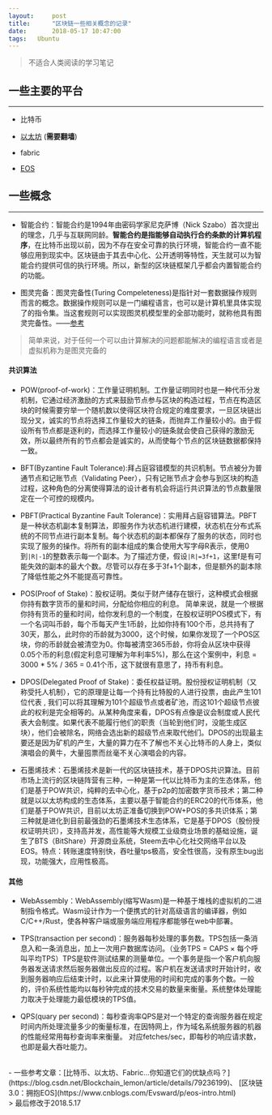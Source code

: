 ```yaml
---
layout:     post
title:      "区块链一些相关概念的记录"
date:       2018-05-17 10:47:00
tags:   Ubuntu
---
```


> 不适合人类阅读的学习笔记

## 一些主要的平台
---

- 比特币

- [以太坊](https://ethereum.org/) (**需要翻墙**)

- fabric

- [EOS](https://eos.io/)

## 一些概念
---

- 智能合约：智能合约是1994年由密码学家尼克萨博（Nick Szabo）首次提出的理念，几乎与互联网同龄。**智能合约是指能够自动执行合约条款的计算机程序**，在比特币出现以前，因为不存在安全可靠的执行环境，智能合约一直不能够应用到现实中。区块链由于其去中心化、公开透明等特性，天生就可以为智能合约提供可信的执行环境。所以，新型的区块链框架几乎都会内置智能合约的功能。

- 图灵完备：图灵完备性(Turing Compeleteness)是指针对一套数据操作规则而言的概念。数据操作规则可以是一门编程语言，也可以是计算机里具体实现了的指令集。当这套规则可以实现图灵机模型里的全部功能时，就称他具有图灵完备性。——[参考](https://www.zhihu.com/question/20115374)

> 简单来说，对于任何一个可以由计算解决的问题都能解决的编程语言或者是虚拟机称为是图灵完备的

#### 共识算法

- POW(proof-of-work)：工作量证明机制。工作量证明同时也是一种代币分发机制，它通过经济激励的方式来鼓励节点参与区块的构造过程，节点在构造区块的时候需要穷举一个随机数以使得区块符合规定的难度要求，一旦区块链出现分叉，诚实的节点将选择工作量较大的链条，而抛弃工作量较小的。由于假设所有节点都是逐利的，而选择工作量较小的链条就会使自己获得的激励无效，所以最终所有的节点都会是诚实的，从而使每个节点的区块链数据都保持一致。

- BFT(Byzantine Fault Tolerance):拜占庭容错模型的共识机制。节点被分为普通节点和记账节点（Validating Peer），只有记账节点才会参与到区块的构造过程，这种角色的分离使得算法的设计者有机会将运行共识算法的节点数量限定在一个可控的规模内。

- PBFT(Practical Byzantine Fault Tolerance)：实用拜占庭容错算法。PBFT是一种状态机副本复制算法，即服务作为状态机进行建模，状态机在分布式系统的不同节点进行副本复制。每个状态机的副本都保存了服务的状态，同时也实现了服务的操作。将所有的副本组成的集合使用大写字母R表示，使用0到`|R|-1`的整数表示每一个副本。为了描述方便，假设`|R|=3f+1`，这里f是有可能失效的副本的最大个数。尽管可以存在多于3f+1个副本，但是额外的副本除了降低性能之外不能提高可靠性。

- POS(Proof of Stake)：股权证明。类似于财产储存在银行，这种模式会根据你持有数字货币的量和时间，分配给你相应的利息。 简单来说，就是一个根据你持有货币的量和时间，给你发利息的一个制度，在股权证明POS模式下，有一个名词叫币龄，每个币每天产生1币龄，比如你持有100个币，总共持有了30天，那么，此时你的币龄就为3000，这个时候，如果你发现了一个POS区块，你的币龄就会被清空为0。你每被清空365币龄，你将会从区块中获得0.05个币的利息(假定利息可理解为年利率5%)，那么在这个案例中，利息 = 3000 * 5% / 365 = 0.41个币，这下就很有意思了，持币有利息。

- DPOS(Delegated Proof of Stake)：委任权益证明。股份授权证明机制（又称受托人机制），它的原理是让每一个持有比特股的人进行投票，由此产生101位代表 , 我们可以将其理解为101个超级节点或者矿池，而这101个超级节点彼此的权利是完全相等的。从某种角度来看，DPOS有点像是议会制度或人民代表大会制度。如果代表不能履行他们的职责（当轮到他们时，没能生成区块），他们会被除名，网络会选出新的超级节点来取代他们。DPOS的出现最主要还是因为矿机的产生，大量的算力在不了解也不关心比特币的人身上，类似演唱会的黄牛，大量囤票而丝毫不关心演唱会的内容。

- 石墨烯技术：石墨烯技术是新一代的区块链技术，基于DPOS共识算法。目前市场上流行的区块链阵营有三种，一种是第一代以比特币为主的生态体系，他们是基于POW共识，纯粹的去中心化，基于p2p的加密数字货币技术；第二种就是以以太坊构成的生态体系，主要以基于智能合约的ERC20的代币体系，他们是基于POW共识，目前以太坊正准备切换到POW+POS的多共识体系；第三种就是进化到目前最强劲的石墨烯技术生态体系，它是基于DPOS（股份授权证明共识），支持高并发，高性能等大规模工业级商业场景的基础设施，诞生了BTS（BitShare）开源商业系统，Steem去中心化社交网络平台以及EOS。特点：转账速度特别快，吞吐量tps极高，安全性很高，没有原生bug出现，功能强大，应用性极高。


#### 其他

- WebAssembly：WebAssembly(缩写Wasm)是一种基于堆栈的虚拟机的二进制指令格式。Wasm设计作为一个便携式的针对高级语言的编译器，例如C/C++/Rust，使各种客户端或服务端应用程序都能够在web中部署。

- TPS(transaction per second)：服务器每秒处理的事务数。TPS包括一条消息入和一条消息出，加上一次用户数据库访问。（业务TPS = CAPS × 每个呼叫平均TPS）TPS是软件测试结果的测量单位。一个事务是指一个客户机向服务器发送请求然后服务器做出反应的过程。客户机在发送请求时开始计时，收到服务器响应后结束计时，以此来计算使用的时间和完成的事务个数。一般的，评价系统性能均以每秒钟完成的技术交易的数量来衡量。系统整体处理能力取决于处理能力最低模块的TPS值。

- QPS(quary per second)：每秒查询率QPS是对一个特定的查询服务器在规定时间内所处理流量多少的衡量标准，在因特网上，作为域名系统服务器的机器的性能经常用每秒查询率来衡量。
对应fetches/sec，即每秒的响应请求数，也即是最大吞吐能力。



<br>
- 一些参考文章：[比特币、以太坊、Fabric…你知道它们的优缺点吗？](https://blog.csdn.net/Blockchain_lemon/article/details/79236199)、
[区块链3.0：拥抱EOS](https://www.cnblogs.com/Evsward/p/eos-intro.html)

<br>
> 最后修改于2018.5.17
